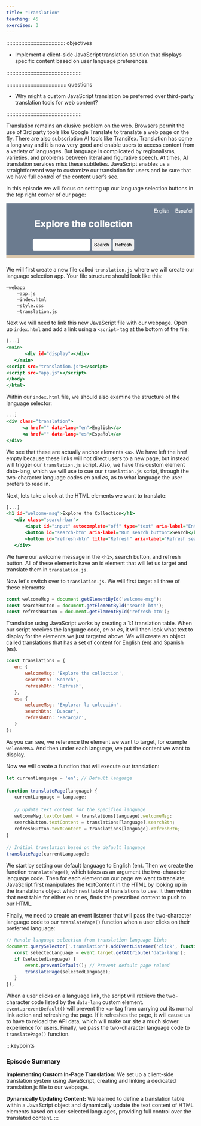 ```yaml
---
title: "Translation"
teaching: 45
exercises: 3
---
```

::::::::::::::::::::::::::::::::::::::: objectives

- Implement a client-side JavaScript translation solution that displays specific content based on user language preferences.

::::::::::::::::::::::::::::::::::::::::::::::::::

:::::::::::::::::::::::::::::::::::::::: questions

- Why might a custom JavaScript translation be preferred over third-party translation tools for web content?

::::::::::::::::::::::::::::::::::::::::::::::::::


Translation remains an elusive problem on the web. Browsers permit the use of 3rd party tools like Google Translate to translate a web page on the fly. There are also subscription AI tools like Transifex. Translation has come a long way and it is now very good and enable users to access content from a variety of languages. But language is complicated by regionalisms, varieties, and problems between literal and figurative speech. At times, AI translation services miss these subtleties. JavaScript enables us a straightforward way to customize our translation for users and be sure that we have full control of the content user’s see.

In this episode we will focus on setting up our language selection buttons in the top right corner of our page:

![Translation buttons at the top of our webpage.](media/translation-buttons.png)

We will first create a new file called `translation.js` where we will create our language selection app. Your file structure should look like this:

```
–webapp
	–app.js
	–index.html
	–style.css
	–translation.js
```

Next we will need to link this new JavaScript file with our webpage. Open up `index.html` and add a link using a `<script>` tag at the bottom of the file:

```index.html
[...]
<main>
       <div id="display"></div>
   </main>
<script src="translation.js"></script>
<script src="app.js"></script>
</body>
</html>
```

Within our `index.html` file, we should also examine the structure of the language selector:

```index.html
...]       
<div class="translation">
      <a href="" data-lang="en">English</a>
      <a href="" data-lang="es">Español</a>
</div>
```

We see that these are actually anchor elements `<a>`. We have left the href empty because these links will not direct users to a new page, but instead will trigger our `translation.js` script. Also, we have this custom element data-lang, which we will use to cue our `translation.js` script, through the two-character language codes *en* and *es*, as to what language the user prefers to read in.

Next, lets take a look at the HTML elements we want to translate:

```index.html
[...]
<h1 id="welcome-msg">Explore the Collection</h1>
   <div class="search-bar">
       <input id="input" autocomplete="off" type="text" aria-label="Enter keywords to search">
       <button id="search-btn" aria-label="Run search button">Search</button>
       <button id="refresh-btn" title="Refresh" aria-label="Refresh search results button">Refresh</button>
   </div>
```

We have our welcome message in the `<h1>`, search button, and refresh button. All of these elements have an id element that will let us target and translate them in `translation.js`.

Now let's switch over to `translation.js`. We will first target all three of these elements:

```translation.js
const welcomeMsg = document.getElementById('welcome-msg');
const searchButton = document.getElementById('search-btn');
const refreshButton = document.getElementById('refresh-btn');
```

Translation using JavaScript works by creating a 1:1 translation table. When our script receives the language code, *en* or *es*, it will then look what text to display for the elements we just targeted above. We will create an object called translations that has a set of content for English (en) and Spanish (es).

```translation.js
const translations = {
   en: {
       welcomeMsg: 'Explore the collection',
       searchBtn: 'Search',
       refreshBtn: 'Refresh',
   },
   es: {
       welcomeMsg: 'Explorar la colección',
       searchBtn: 'Buscar',
       refreshBtn: 'Recargar',
   }
};
```

As you can see, we reference the element we want to target, for example `welcomeMSG`. And then under each language, we put the content we want to display.

Now we will create a function that will execute our translation:

```translation.js
let currentLanguage = 'en'; // Default language

function translatePage(language) {
   currentLanguage = language;

   // Update text content for the specified language
   welcomeMsg.textContent = translations[language].welcomeMsg;
   searchButton.textContent = translations[language].searchBtn;
   refreshButton.textContent = translations[language].refreshBtn;
}

// Initial translation based on the default language
translatePage(currentLanguage);
```

We start by setting our default language to English (en). Then we create the function `translatePage()`, which takes as an argument the two-character language code. Then for each element on our page we want to translate, JavaScript first manipulates the textContent in the HTML by looking up in the translations object which nest table of translations to use. It then within that nest table for either en or es, finds the prescribed content to push to our HTML.

Finally, we need to create an event listener that will pass the two-character language code to our `translatePage()` function when a user clicks on their preferred language:

```translation.js
// Handle language selection from translation language links
document.querySelector('.translation').addEventListener('click', function (event) {
   const selectedLanguage = event.target.getAttribute('data-lang');
   if (selectedLanguage) {
       event.preventDefault(); // Prevent default page reload
       translatePage(selectedLanguage);
   }
});
```

When a user clicks on a language link, the script will retrieve the two-character code listed by the `data-lang` custom element. `event.preventDefault()` will prevent the `<a>` tag from carrying out its normal link action and refreshing the page. If it refreshes the page, it will cause us to have to reload the API data, which will make our site a much slower experience for users. Finally, we pass the two-character language code to `translatePage()` function.

:::keypoints
### Episode Summary
**Implementing Custom In-Page Translation:** We set up a client-side translation system using JavaScript, creating and linking a dedicated translation.js file to our webpage.

**Dynamically Updating Content:** We learned to define a translation table within a JavaScript object and dynamically update the text content of HTML elements based on user-selected languages, providing full control over the translated content.
:::

